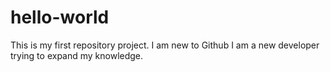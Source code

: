 # hello-world
This is my first repository project. I am new to Github
I am a new developer trying to expand my knowledge.
